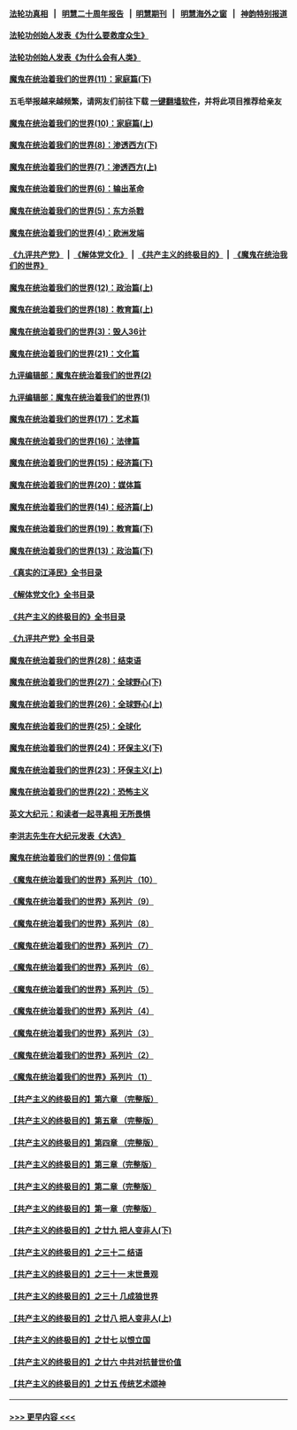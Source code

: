 #### [法轮功真相](https://github.com/gfw-breaker/truth/blob/master/README.md?t=0) &nbsp;&nbsp;|&nbsp;&nbsp; [明慧二十周年报告](https://github.com/gfw-breaker/mh-reports/blob/master/README.md?t=0) &nbsp;&nbsp;|&nbsp;&nbsp;[明慧期刊](https://github.com/gfw-breaker/mh-qikan) &nbsp;&nbsp;|&nbsp;&nbsp; [明慧海外之窗](https://github.com/gfw-breaker/mh-news/blob/master/README.md?t=0) &nbsp;&nbsp;|&nbsp;&nbsp; [神韵特别报道](https://github.com/gfw-breaker/mh-news/blob/master/shenyun.md?t=0)
#### [法轮功创始人发表《为什么要救度众生》](../pages/nsc422/n13975246.md?t=04281843) 
#### [法轮功创始人发表《为什么会有人类》](../pages/nsc422/n13912117.md?t=04281843) 
#### [魔鬼在统治着我们的世界(11)：家庭篇(下)](../pages/nsc422/n10440961.md?t=04281843) 
#### 五毛举报越来越频繁，请网友们前往下载 [一键翻墙软件](https://github.com/gfw-breaker/ssr-accounts)，并将此项目推荐给亲友
#### [魔鬼在统治着我们的世界(10)：家庭篇(上)](../pages/nsc422/n10435448.md?t=04281843) 
#### [魔鬼在统治着我们的世界(8)：渗透西方(下)](../pages/nsc422/n10429603.md?t=04281843) 
#### [魔鬼在统治着我们的世界(7)：渗透西方(上)](../pages/nsc422/n10426013.md?t=04281843) 
#### [魔鬼在统治着我们的世界(6)：输出革命](../pages/nsc422/n10421536.md?t=04281843) 
#### [魔鬼在统治着我们的世界(5)：东方杀戮](../pages/nsc422/n10417707.md?t=04281843) 
#### [魔鬼在统治着我们的世界(4)：欧洲发端](../pages/nsc422/n10414890.md?t=04281843) 
#### [《九评共产党》](https://github.com/begood0513/9ping.md/blob/master/README.md) &nbsp;|&nbsp; [《解体党文化》](../../../../jtdwh.md/blob/master/README.md)  &nbsp;|&nbsp; [《共产主义的终极目的》](../../../../gczydzjmd.md/blob/master/README.md) &nbsp;|&nbsp; [《魔鬼在统治我们的世界》](../../../../mgztzwmdsj.md/blob/master/README.md) 
#### [魔鬼在统治着我们的世界(12)：政治篇(上)](../pages/nsc422/n10444576.md?t=04281843) 
#### [魔鬼在统治着我们的世界(18)：教育篇(上)](../pages/nsc422/n10526970.md?t=04281843) 
#### [魔鬼在统治着我们的世界(3)：毁人36计](../pages/nsc422/n10411583.md?t=04281843) 
#### [魔鬼在统治着我们的世界(21)：文化篇](../pages/nsc422/n10597706.md?t=04281843) 
#### [九评编辑部：魔鬼在统治着我们的世界(2)](../pages/nsc422/n10410036.md?t=04281843) 
#### [九评编辑部：魔鬼在统治着我们的世界(1)](../pages/nsc422/n10406825.md?t=04281843) 
#### [魔鬼在统治着我们的世界(17)：艺术篇](../pages/nsc422/n10499093.md?t=04281843) 
#### [魔鬼在统治着我们的世界(16)：法律篇](../pages/nsc422/n10485969.md?t=04281843) 
#### [魔鬼在统治着我们的世界(15)：经济篇(下)](../pages/nsc422/n10469975.md?t=04281843) 
#### [魔鬼在统治着我们的世界(20)：媒体篇](../pages/nsc422/n10586579.md?t=04281843) 
#### [魔鬼在统治着我们的世界(14)：经济篇(上)](../pages/nsc422/n10457370.md?t=04281843) 
#### [魔鬼在统治着我们的世界(19)：教育篇(下)](../pages/nsc422/n10564808.md?t=04281843) 
#### [魔鬼在统治着我们的世界(13)：政治篇(下)](../pages/nsc422/n10448270.md?t=04281843) 
#### [《真实的江泽民》全书目录](../pages/nsc422/n13721399.md?t=04281843) 
#### [《解体党文化》全书目录](../pages/nsc422/n13721157.md?t=04281843) 
#### [《共产主义的终极目的》全书目录](../pages/nsc422/n13721048.md?t=04281843) 
#### [《九评共产党》全书目录](../pages/nsc422/n13708085.md?t=04281843) 
#### [魔鬼在统治着我们的世界(28)：结束语](../pages/nsc422/n10936246.md?t=04281843) 
#### [魔鬼在统治着我们的世界(27)：全球野心(下)](../pages/nsc422/n10928319.md?t=04281843) 
#### [魔鬼在统治着我们的世界(26)：全球野心(上)](../pages/nsc422/n10900318.md?t=04281843) 
#### [魔鬼在统治着我们的世界(25)：全球化](../pages/nsc422/n10788205.md?t=04281843) 
#### [魔鬼在统治着我们的世界(24)：环保主义(下)](../pages/nsc422/n10695307.md?t=04281843) 
#### [魔鬼在统治着我们的世界(23)：环保主义(上)](../pages/nsc422/n10688613.md?t=04281843) 
#### [魔鬼在统治着我们的世界(22)：恐怖主义](../pages/nsc422/n10614727.md?t=04281843) 
#### [英文大纪元：和读者一起寻真相 无所畏惧](../pages/nsc422/n12542027.md?t=04281843) 
#### [李洪志先生在大纪元发表《大选》](../pages/nsc422/n12534746.md?t=04281843) 
#### [魔鬼在统治着我们的世界(9)：信仰篇](../pages/nsc422/n10432159.md?t=04281843) 
#### [《魔鬼在统治着我们的世界》系列片（10）](../pages/nsc422/n12292670.md?t=04281843) 
#### [《魔鬼在统治着我们的世界》系列片（9）](../pages/nsc422/n12290859.md?t=04281843) 
#### [《魔鬼在统治着我们的世界》系列片（8）](../pages/nsc422/n12287445.md?t=04281843) 
#### [《魔鬼在统治着我们的世界》系列片（7）](../pages/nsc422/n12283425.md?t=04281843) 
#### [《魔鬼在统治着我们的世界》系列片（6）](../pages/nsc422/n12282314.md?t=04281843) 
#### [《魔鬼在统治着我们的世界》系列片（5）](../pages/nsc422/n12281419.md?t=04281843) 
#### [《魔鬼在统治着我们的世界》系列片（4）](../pages/nsc422/n12274024.md?t=04281843) 
#### [《魔鬼在统治着我们的世界》系列片（3）](../pages/nsc422/n12271322.md?t=04281843) 
#### [《魔鬼在统治着我们的世界》系列片（2）](../pages/nsc422/n12269049.md?t=04281843) 
#### [《魔鬼在统治着我们的世界》系列片（1）](../pages/nsc422/n12267575.md?t=04281843) 
#### [【共产主义的终极目的】第六章 （完整版）](../pages/nsc422/n11428913.md?t=04281843) 
#### [【共产主义的终极目的】第五章 （完整版）](../pages/nsc422/n11428912.md?t=04281843) 
#### [【共产主义的终极目的】第四章 （完整版）](../pages/nsc422/n11428907.md?t=04281843) 
#### [【共产主义的终极目的】第三章（完整版）](../pages/nsc422/n11428848.md?t=04281843) 
#### [【共产主义的终极目的】第二章（完整版）](../pages/nsc422/n11428831.md?t=04281843) 
#### [【共产主义的终极目的】第一章（完整版）](../pages/nsc422/n11417651.md?t=04281843) 
#### [【共产主义的终极目的】之廿九 把人变非人(下)](../pages/nsc422/n11344140.md?t=04281843) 
#### [【共产主义的终极目的】之三十二 结语](../pages/nsc422/n11360535.md?t=04281843) 
#### [【共产主义的终极目的】之三十一 末世景观](../pages/nsc422/n11351129.md?t=04281843) 
#### [【共产主义的终极目的】之三十 几成狼世界](../pages/nsc422/n11348280.md?t=04281843) 
#### [【共产主义的终极目的】之廿八 把人变非人(上)](../pages/nsc422/n11340492.md?t=04281843) 
#### [【共产主义的终极目的】之廿七 以恨立国](../pages/nsc422/n11336944.md?t=04281843) 
#### [【共产主义的终极目的】之廿六 中共对抗普世价值](../pages/nsc422/n11324785.md?t=04281843) 
#### [【共产主义的终极目的】之廿五 传统艺术颂神](../pages/nsc422/n11296396.md?t=04281843) 

----
#### [ >>> 更早内容 <<< ](../indexes/nsc422-earlier.md)
